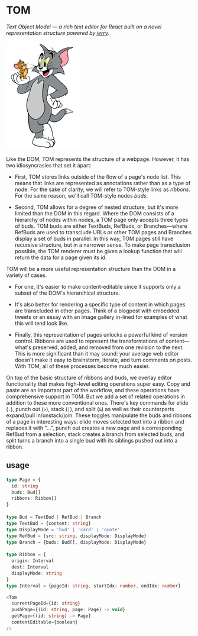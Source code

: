 # TOM
*Text Object Model — a rich text editor for React built on a novel
representation structure powered by [jerry](http://github.com/mattneary/jerry).*

<img src="tom.png" width="200px" />

Like the DOM, TOM represents the structure of a webpage. However, it has two
idiosyncrasies that set it apart:

- First, TOM stores links outside of the flow of a page's node list. This means
that links are represented as annotations rather than as a type of node. For
the sake of clarity, we will refer to TOM-style links as *ribbons*. For the same
reason, we'll call TOM-style nodes *buds*.

- Second, TOM allows for a degree of nested structure, but it's more limited than
the DOM in this regard. Where the DOM consists of a hierarchy of nodes within
nodes, a TOM page only accepts three types of buds. TOM buds are either
TextBuds, RefBuds, or Branches—where RefBuds are used to transclude URLs or
other TOM pages and Branches display a set of buds in parallel. In this way,
TOM pages still have recursive structure, but in a narrower sense. To make page
transclusion possible, the TOM renderer must be given a lookup function that
will return the data for a page given its id.

TOM will be a more useful representation structure than the DOM in a variety of
cases.

- For one, it's easier to make content-editable since it supports only a
subset of the DOM's hierarchical structure.

- It's also better for rendering a specific type of content in which pages are
transcluded in other pages. Think of a blogpost with embedded tweets or an
essay with an image gallery in-lined for examples of what this will tend look
like.

- Finally, this representation of pages unlocks a powerful kind of version
control.  Ribbons are used to represent the transformations of
content—what's preserved, added, and removed from one revision to the next.
This is more significant than it may sound: your average web editor doesn't
make it easy to brainstorm, iterate, and turn comments on posts. With
TOM, all of these processes become much easier.

On top of the basic structure of ribbons and buds, we overlay editor
functionality that makes high-level editing operations super easy.  Copy and
paste are an important part of the workflow, and these operations have
comprehensive support in TOM.  But we add a set of related operations in
addition to these more conventional ones. There's key commands for elide (`.`),
punch out (`>`), stack (`|`), and split (`&`) as well as their counterparts
expand/pull in/unstack/join. These toggles manipulate the buds and ribbons of a
page in interesting ways: elide moves selected text into a ribbon and replaces
it with "...", punch out creates a new page and a corresponding RefBud from a
selection, stack creates a branch from selected buds, and split turns a branch
into a single bud with its siblings pushed out into a ribbon. 

## usage

```typescript
type Page = {
  id: string
  buds: Bud[]
  ribbons: Ribbon[]
}

type Bud = TextBud | RefBud | Branch
type TextBud = {content: string}
type DisplayMode = 'bud' | 'card' | 'quote'
type RefBud = {src: string, displayMode: DisplayMode}
type Branch = {buds: Bud[], displayMode: DisplayMode}

type Ribbon = {
  origin: Interval
  dest: Interval
  displayMode: string
}
type Interval = {pageId: string, startIdx: number, endIdx: number}
```

```typescript
<Tom
  currentPageId={id: string}
  pushPage={(id: string, page: Page) -> void}
  getPage={(id: string) -> Page}
  contentEditable={boolean}
/>
```
